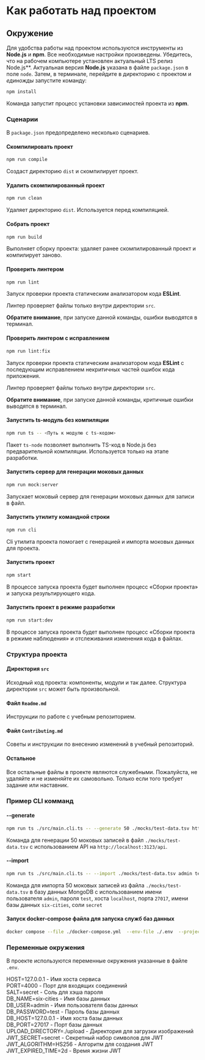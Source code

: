 # Как работать над проектом

## Окружение

Для удобства работы над проектом используются инструменты из **Node.js** и **npm**. Все необходимые настройки произведены. Убедитесь, что на рабочем компьютере установлен актуальный LTS релиз Node.js**. Актуальная версия **Node.js** указана в файле `package.json` в поле `node`. Затем, в терминале, перейдите в директорию с проектом и _единожды_ запустите команду:

```bash
npm install
```

Команда запустит процесс установки зависимостей проекта из **npm**.

### Сценарии

В `package.json` предопределено несколько сценариев.

#### Скомпилировать проект

```bash
npm run compile
```

Создаст директорию `dist` и скомпилирует проект.

#### Удалить скомпилированный проект

```bash
npm run clean
```

Удаляет директорию `dist`. Используется перед компиляцией.

#### Собрать проект

```bash
npm run build
```

Выполняет сборку проекта: удаляет ранее скомпилированный проект и компилирует заново.

#### Проверить линтером

```bash
npm run lint
```

Запуск проверки проекта статическим анализатором кода **ESLint**.

Линтер проверяет файлы только внутри директории `src`.

**Обратите внимание**, при запуске данной команды, ошибки выводятся в терминал.

#### Проверить линтером с исправлением

```bash
npm run lint:fix
```

Запуск проверки проекта статическим анализатором кода **ESLint** с последующим исправлением некритичных частей ошибок кода приложения.

Линтер проверяет файлы только внутри директории `src`.

**Обратите внимание**, при запуске данной команды, критичные ошибки выводятся в терминал.

#### Запустить ts-модуль без компиляции

```bash
npm run ts -- <Путь к модулю с ts-кодом>
```

Пакет `ts-node` позволяет выполнить TS-код в Node.js без предварительной компиляции. Используется только на этапе разработки.

#### Запустить сервер для генерации моковых данных

```bash
npm run mock:server
```

Запускает моковый сервер для генерации моковых данных для записи в файл.

#### Запустить утилиту командной строки

```bash
npm run cli
```

Cli утилита проекта помогает c генерацией и импорта моковых данных для проекта.

#### Запустить проект

```bash
npm start
```

В процессе запуска проекта будет выполнен процесс «Сборки проекта» и запуска результирующего кода.

#### Запустить проект в режиме разработки

```bash
npm run start:dev
```

В процессе запуска проекта будет выполнен процесс «Сборки проекта в режиме наблюдения» и отслеживания изменения кода в файлах.

### Структура проекта

#### Директория `src`

Исходный код проекта: компоненты, модули и так далее. Структура директории `src` может быть произвольной.

#### Файл `Readme.md`

Инструкции по работе с учебным репозиторием.

#### Файл `Contributing.md`

Советы и инструкции по внесению изменений в учебный репозиторий.

#### Остальное

Все остальные файлы в проекте являются служебными. Пожалуйста, не удаляйте и не изменяйте их самовольно. Только если того требует задание или наставник.

### Пример CLI комманд

#### --generate

```bash
npm run ts ./src/main.cli.ts -- --generate 50 ./mocks/test-data.tsv http://localhost:3123/api
```

Команда для генерации 50 моковых записей в файл `./mocks/test-data.tsv` с использованием API на `http://localhost:3123/api`.

#### --import

```bash
npm run ts ./src/main.cli.ts -- --import ./mocks/test-data.tsv admin test localhost 27017 six-cities secret
```

Команда для импорта 50 моковых записей из файла `./mocks/test-data.tsv` в базу данных MongoDB с использованием имени пользователя `admin`, пароля `test`, хоста `localhost`, порта `27017`, имени базы данных `six-cities`, соли `secret`

#### Запуск docker-compose файла для запуска служб баз данных

```bash
docker compose --file ./docker-compose.yml  --env-file ./.env  --project-name "six-cities" up -d
```

### Переменные окружения

В проекте используются переменные окружения указанные в файле `.env`.

HOST=127.0.0.1 - Имя хоста сервиса  
PORT=4000 - Порт для входящих соединений  
SALT=secret - Соль для хэша пароля  
DB_NAME=six-cities - Имя базы данных  
DB_USER=admin - Имя пользователя базы данных  
DB_PASSWORD=test - Пароль базы данных  
DB_HOST=127.0.0.1 - Имя хоста базы данных  
DB_PORT=27017 - Порт базы данных  
UPLOAD_DIRECTORY=./upload - Директория для загрузки изображений  
JWT_SECRET=secret - Секретный набор символов для JWT  
JWT_ALGORITHM=HS256 - Алгоритм для создания JWT  
JWT_EXPIRED_TIME=2d - Время жизни JWT
